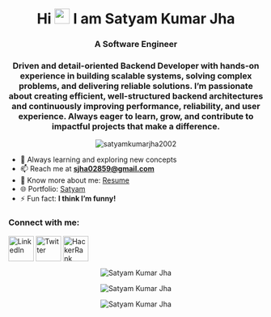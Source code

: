 <h1 align="center">Hi <img style="height: 30px;" src="https://emojipedia-us.s3.amazonaws.com/source/microsoft-teams/337/waving-hand_1f44b.png" alt=""> I am Satyam Kumar Jha</h1>
<h3 align="center">A Software Engineer</h3>
<h3 align="center">
Driven and detail-oriented Backend Developer with hands-on experience in building scalable systems, solving complex problems, and delivering reliable solutions. I’m passionate about creating efficient, well-structured backend architectures and continuously improving performance, reliability, and user experience. Always eager to learn, grow, and contribute to impactful projects that make a difference.
</h3>

<p align="center"> 
  <img src="https://komarev.com/ghpvc/?username=satyamkumarjha2002&label=Profile%20views&color=0e75b6&style=flat" alt="satyamkumarjha2002" /> 
</p>

- 🌱 Always learning and exploring new concepts  
- 📫 Reach me at **sjha02859@gmail.com**  
- 📄 Know more about me: [Resume](https://drive.google.com/drive/folders/1KabKWB4tu6NElJ2zGaF7ajvCgwHIlNAK)  
- 🌐 Portfolio: [Satyam](https://satyamkumarjha2002.github.io/portfolio/)  
- ⚡ Fun fact: **I think I’m funny!**

<h3 align="left">Connect with me:</h3>
<p>
<a href="https://www.linkedin.com/in/satyam-kumar-jha-29b354235/" target="_blank"><img align="center" src="https://cdn-icons-png.flaticon.com/512/174/174857.png" alt="LinkedIn" height="50"/></a>
<a href="https://twitter.com/SatyamK25680503" target="_blank"><img align="center" src="https://cdn-icons-png.flaticon.com/512/124/124021.png" alt="Twitter" height="50" /></a>
<a href="https://www.hackerrank.com/fw17_0780?hr_r=1" target="_blank"><img align="center" src="https://cdn4.iconfinder.com/data/icons/logos-and-brands/512/160_Hackerrank_logo_logos-512.png" alt="HackerRank" height="50" /></a>
</p>

<p align="center">
  <img align="center" src="https://github-readme-stats.vercel.app/api/top-langs?username=satyamkumarjha2002&show_icons=true&locale=en&layout=compact" alt="Satyam Kumar Jha" />
</p>

<p align="center">
  <img align="center" src="https://github-readme-stats.vercel.app/api?username=satyamkumarjha2002&show_icons=true&locale=en" alt="Satyam Kumar Jha" />
</p>

<p align="center">
  <img align="center" src="https://github-readme-streak-stats.herokuapp.com/?user=satyamkumarjha2002&" alt="Satyam Kumar Jha" />
</p>
